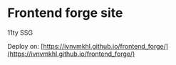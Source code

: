 # Frontend forge site

11ty SSG

Deploy on: [https://ivnvmkhl.github.io/frontend_forge/](https://ivnvmkhl.github.io/frontend_forge/)
